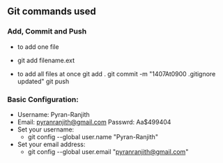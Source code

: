 ## Git commands used
### Add, Commit and Push
- to add one file
- git add filename.ext 

- to add all files at once
git add . 
git commit -m "1407At0900 .gitignore updated" 
git push 

### Basic Configuration:
- Username: Pyran-Ranjith 
- Email: pyranranjith@gmail.com  Passwrd: Aa$499404
- Set your username:
    - git config --global user.name "Pyran-Ranjith"
- Set your email address:
    - git config --global user.email "pyranranjith@gmail.com"
